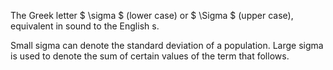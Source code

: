 The Greek letter $ \sigma $ (lower case) or $ \Sigma $ (upper case),
equivalent in sound to the English s.

Small sigma can denote the standard deviation of a population. Large
sigma is used to denote the sum of certain values of the term that
follows.
